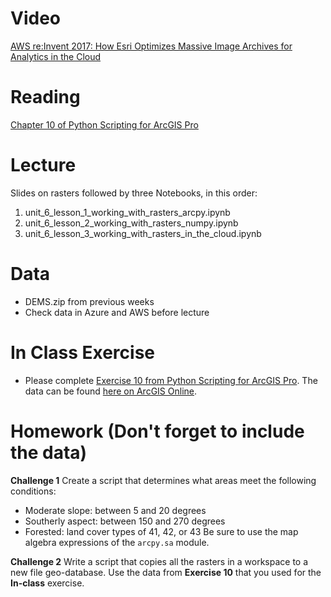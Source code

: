 # Video
[AWS re:Invent 2017: How Esri Optimizes Massive Image Archives for Analytics in the Cloud](https://www.youtube.com/watch?reload=9&v=U486YxlDoeM)

# Reading
[Chapter 10 of Python Scripting for ArcGIS Pro](https://esripress.esri.com/display/index.cfm?fuseaction=display&websiteID=384&moduleID=0)

# Lecture
Slides on rasters followed by three Notebooks, in this order:
1. unit_6_lesson_1_working_with_rasters_arcpy.ipynb
2. unit_6_lesson_2_working_with_rasters_numpy.ipynb
3. unit_6_lesson_3_working_with_rasters_in_the_cloud.ipynb

# Data
- DEMS.zip from previous weeks
- Check data in Azure and AWS before lecture

# In Class Exercise
- Please complete [Exercise 10 from Python Scripting for ArcGIS Pro](https://www.arcgis.com/home/item.html?id=1372abc4fb0c4ff0a7c66e8d9c869038). The data can be found [here on ArcGIS Online](https://www.arcgis.com/home/item.html?id=862c63f5a50e4a29bb237369a9854838).


# Homework (Don't forget to include the data)
**Challenge 1**
Create a script that determines what areas meet the following conditions:
- Moderate slope: between 5 and 20 degrees
- Southerly aspect: between 150 and 270 degrees
- Forested: land cover types of 41, 42, or 43
Be sure to use the map algebra expressions of the ```arcpy.sa``` module.

**Challenge 2**
Write a script that copies all the rasters in a workspace to a new file geo-database. Use the data from **Exercise 10** that you used for the **In-class** exercise.
